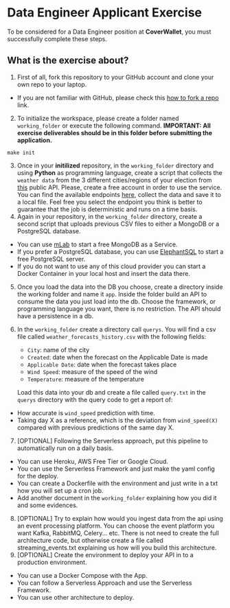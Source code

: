 # Data Engineer Applicant Exercise
To be considered for a Data Engineer position at **CoverWallet**, you must
successfully complete these steps.

## What is the exercise about?

1. First of all, fork this repository to your GitHub account and clone your own repo to your laptop.
  * If you are not familiar with GitHub, please check this
  [how to fork a repo](https://help.github.com/articles/fork-a-repo/) link.  
2. To initialize the workspace, please create a folder named `working_folder`
or execute the following command. **IMPORTANT: All exercise deliverables should
be in this folder before submitting the application.**
```
make init
```
3. Once in your **initilized** repository, in the `working_folder` directory and using **Python** as
programming language, create a script that collects the
`weather data` from the 3 different cities/regions of your election from
 [this](https://www.visualcrossing.com/) public API. Please, create a free account in order to use the service. 
   You can find the available endpoints [here](https://www.visualcrossing.com/resources/documentation/weather-api/weather-api-documentation/#timeline), collect the data and save it to a local file.
Feel free you select the endpoint you think is better to guarantee that the job is deterministic and runs on a time basis.
4. Again in your repository, in the `working_folder` directory, create a second script that uploads
previous CSV files to either a MongoDB or a PostgreSQL database.
  * You can use [mLab](https://mlab.com/plans/pricing/#plan-type=sandbox) to start
  a free MongoDB as a Service.
  * If you prefer a PostgreSQL database, you can use [ElephantSQL](https://www.elephantsql.com/plans.html)
  to start a free PostgreSQL server.
  * If you do not want to use any of this cloud provider you can start a Docker Container in your local host
  and insert the data there.
5. Once you load the data into the DB you choose, create a directory inside the working folder and name it `app`.
Inside the folder build an API to consume the data you just load into the db. Choose the framework, 
or programming language you want, there is no restriction. The API should have a persistence in a db.
6. In the `working_folder` create a directory call `querys`. You will find a csv file called `weather_forecasts_history.csv` with the following fields:
    * `City`: name of the city
    * `Created`: date when the forecast on the Applicable Date is made
    * `Applicable Date`: date when the forecast takes place
    * `Wind Speed`: measure of the speed of the wind
    * `Temperature`: measure of the temperature  
            
   Load this data into your db and create a file called `query.txt` in the `querys` directory with the query code to get a report of:
  * How accurate is `wind_speed` prediction with time.
  * Taking day X as a reference, which is the deviation from `wind_speed(X)` compared with previous predictions of the same day X.
7. [OPTIONAL] Following the Serverless approach, put this pipeline to automatically
run on a daily basis.
  * You can use Heroku, AWS Free Tier or Google Cloud.
  * You can use the Serverless Framework and just make the yaml config for the deploy.
  * You can create a Dockerfile with the environment and just write in a txt how you will set up a cron job.
  * Add another document in the `working_folder` explaining how you did it and
  some evidences.
8. [OPTIONAL] Try to explain how would you ingest data from the api using an event processing platform. You can choose the 
   event platform you want Kafka, RabbitMQ, Celery... etc. There is not need to create the full architecture code, but
   otherwise create a file called streaming_events.txt explaining us how will you build this architecture.
9. [OPTIONAL] Create the environment to deploy your API in to a production environment.
  * You can use a Docker Compose with the App.
  * You can follow a Serverless Approach and use the Serverless Framework.
  * You can use other architecture to deploy.

